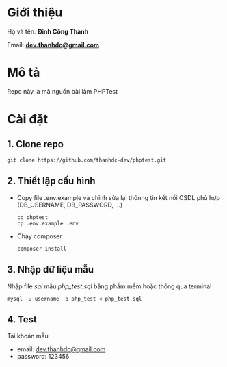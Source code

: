 # Giới thiệu

Họ và tên: **Đinh Công Thành**

Email: **dev.thanhdc@gmail.com**

# Mô tả

Repo này là mã nguồn bài làm PHPTest 

# Cài đặt

## 1. Clone repo

```shell
git clone https://github.com/thanhdc-dev/phptest.git
```

## 2. Thiết lập cấu hình

- Copy file .env.example và chỉnh sửa lại thônng tin kết nối CSDL phù hợp (DB_USERNAME, DB_PASSWORD, ...)
    ```shell
    cd phptest
    cp .env.example .env
    ```

- Chạy composer
    ```shell
    composer install
    ```
## 3. Nhập dữ liệu mẫu

Nhập file *sql* mẫu *php_test.sql* bằng phầm mềm hoặc thông qua terminal

```shell
mysql -u username -p php_test < php_test.sql
```

## 4. Test

Tài khoản mẫu
- email: dev.thanhdc@gmail.com
- password: 123456
